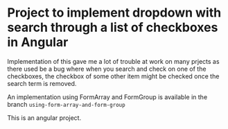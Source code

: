 # Project to implement dropdown with search through a list of checkboxes in Angular

Implementation of this gave me a lot of trouble at work on many prjects as there used be a bug where when you search and check on one of the checkboxes, the checkbox of some other item might be checked once the search term is removed.

An implementation using FormArray and FormGroup is available in the branch `using-form-array-and-form-group`

This is an angular project.
